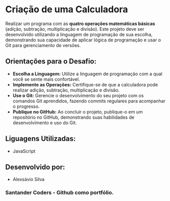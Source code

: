﻿# Criação de uma Calculadora

Realizar um programa com as **quatro operações matemáticas básicas** (adição, subtração, multiplicação e divisão). Este projeto deve ser desenvolvido utilizando a linguagem de programação de sua escolha, demonstrando sua capacidade de aplicar lógica de programação e usar o Git para gerenciamento de versões.

## Orientações para o Desafio:

- **Escolha a Linguagem:** Utilize a linguagem de programação com a qual você se sente mais confortável.
- **Implemente as Operações:** Certifique-se de que a calculadora pode realizar adição, subtração, multiplicação e divisão.
- **Use o Git:** Gerencie o desenvolvimento do seu projeto com os comandos Git aprendidos, fazendo commits regulares para acompanhar o progresso.
- **Publique no GitHub:** Ao concluir o projeto, publique-o em um repositório no GitHub, demonstrando suas habilidades de desenvolvimento e uso do Git.
 
## Liguagens Utilizadas:

- JavaScript

## Desenvolvido por:

- Alexsávio Silva

### Santander Coders - Github como portfólio.
